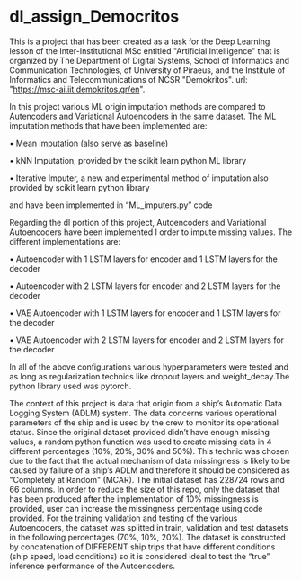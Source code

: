 # dl_assign_Democritos
This is a project that has been created as a task for the Deep Learning lesson of the Inter-Institutional MSc entitled "Artificial Intelligence" that is organized by The Department of Digital Systems, School of Informatics and Communication Technologies, of University of Piraeus, and the Institute of Informatics and Telecommunications of NCSR "Demokritos". url: "https://msc-ai.iit.demokritos.gr/en".

In this project various ML origin imputation methods are compared to Autencoders and Variational Autoencoders in the same dataset. The ML imputation methods that have been implemented are:

  •	Mean imputation (also serve as baseline)

  •	kNN Imputation, provided by the scikit learn python ML library

  •	Iterative Imputer, a new and experimental method of imputation also provided by scikit learn python library
  
  and have been implemented in “ML_imputers.py” code

Regarding the dl portion of this project, Autoencoders and Variational Autoencoders have been implemented I order to impute missing values. The different implementations are:

  •	Autoencoder with 1 LSTM layers for encoder and 1 LSTM layers for the decoder

  •	Autoencoder with 2 LSTM layers for encoder and 2 LSTM layers for the decoder

  •	VAE Autoencoder with 1 LSTM layers for encoder and 1 LSTM layers for the decoder

  •	VAE Autoencoder with 2 LSTM layers for encoder and 2 LSTM layers for the decoder

In all of the above configurations various hyperparameters were tested and as long as regularization technics like dropout layers and weight_decay.The python library used was pytorch.

The context of this project is data that origin from a ship’s Automatic Data Logging System (ADLM) system. The data concerns various operational parameters of the ship and is used by the crew to monitor its operational status. Since the original dataset provided didn’t have enough missing values, a random python function was used to create missing data in 4 different percentages (10%, 20%, 30% and 50%). This technic was chosen due to the fact that the actual mechanism of data missingness is likely to be caused by failure of a ship’s ADLM and therefore it should be considered as "Completely at Random" (MCAR).
The initial dataset has 228724 rows and 66 columns. In order to reduce the size of this repo, only the dataset that has been produced after the implementation of 10% missingness is provided, user can increase the missingness percentage using code provided.
For the training validation and testing of the various Autoencoders, the dataset was splitted in train, validation and test datasets in the following percentages (70%, 10%, 20%). The dataset is constructed by concatenation of DIFFERENT ship trips that have different conditions (ship speed, load conditions) so it is considered ideal to test the “true” inference performance of the Autoencoders.

